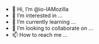 - 👋 Hi, I’m @io-IAMozilla
- 👀 I’m interested in ...
- 🌱 I’m currently learning ...
- 💞️ I’m looking to collaborate on ...
- 📫 How to reach me ...

<!---
io-IAMozilla/io-IAMozilla is a ✨ special ✨ repository because its `README.md` (this file) appears on your GitHub profile.
You can click the Preview link to take a look at your changes.
--->
